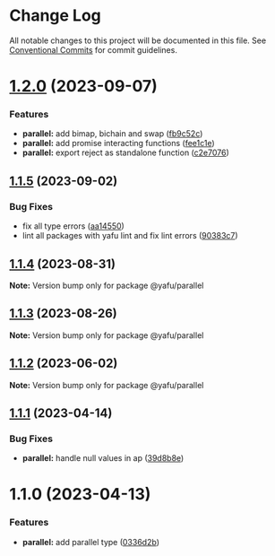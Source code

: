 # Change Log

All notable changes to this project will be documented in this file.
See [Conventional Commits](https://conventionalcommits.org) for commit guidelines.

# [1.2.0](https://github.com/TheLudd/yafu-mono/compare/@yafu/parallel@1.1.5...@yafu/parallel@1.2.0) (2023-09-07)

### Features

- **parallel:** add bimap, bichain and swap ([fb9c52c](https://github.com/TheLudd/yafu-mono/commit/fb9c52cefd2532be863d0e878320b66937e3915b))
- **parallel:** add promise interacting functions ([fee1c1e](https://github.com/TheLudd/yafu-mono/commit/fee1c1ea2a09b79000542be9d7b0ba5be97f970d))
- **parallel:** export reject as standalone function ([c2e7076](https://github.com/TheLudd/yafu-mono/commit/c2e70765730989745786115140d860374fa94f8a))

## [1.1.5](https://github.com/TheLudd/yafu-mono/compare/@yafu/parallel@1.1.4...@yafu/parallel@1.1.5) (2023-09-02)

### Bug Fixes

- fix all type errors ([aa14550](https://github.com/TheLudd/yafu-mono/commit/aa14550f3c1b5ee1e0c2bb9df996792d8da87214))
- lint all packages with yafu lint and fix lint errors ([90383c7](https://github.com/TheLudd/yafu-mono/commit/90383c7f72ebd7f00cdad49d93f07d13e5c49f95))

## [1.1.4](https://github.com/TheLudd/yafu-mono/compare/@yafu/parallel@1.1.3...@yafu/parallel@1.1.4) (2023-08-31)

**Note:** Version bump only for package @yafu/parallel

## [1.1.3](https://github.com/TheLudd/yafu-mono/compare/@yafu/parallel@1.1.2...@yafu/parallel@1.1.3) (2023-08-26)

**Note:** Version bump only for package @yafu/parallel

## [1.1.2](https://github.com/TheLudd/yafu-mono/compare/@yafu/parallel@1.1.1...@yafu/parallel@1.1.2) (2023-06-02)

**Note:** Version bump only for package @yafu/parallel

## [1.1.1](https://github.com/TheLudd/yafu-mono/compare/@yafu/parallel@1.1.0...@yafu/parallel@1.1.1) (2023-04-14)

### Bug Fixes

- **parallel:** handle null values in ap ([39d8b8e](https://github.com/TheLudd/yafu-mono/commit/39d8b8e289aba332197cb85cd10e17bfc9eabc1a))

# 1.1.0 (2023-04-13)

### Features

- **parallel:** add parallel type ([0336d2b](https://github.com/TheLudd/yafu-mono/commit/0336d2b6ad60a6c2948d88b8efdf412da3d3ee0f))
